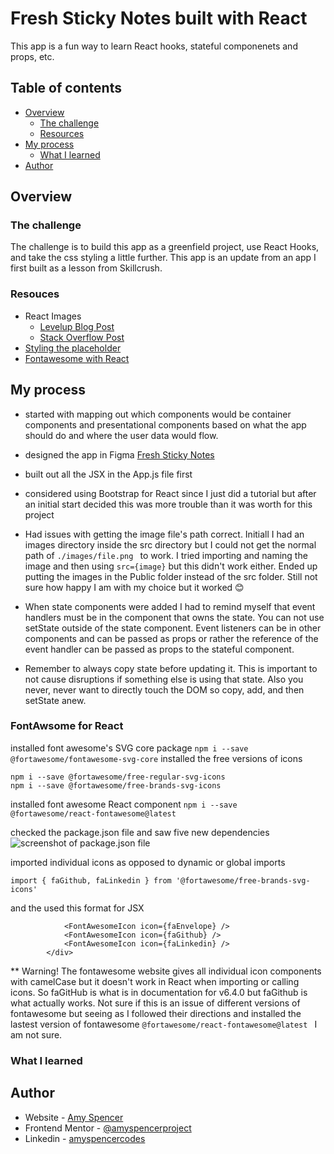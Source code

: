 # Fresh Sticky Notes built with React 
 This app is a fun way to learn React hooks, stateful componenets and props, etc.


## Table of contents

- [Overview](#overview)
  - [The challenge](#the-challenge)
  - [Resources](#resouces)
- [My process](#my-process)
  - [What I learned](#what-i-learned)
- [Author](#author)


## Overview

### The challenge
The challenge is to build this app as a greenfield project, use React Hooks, and take the css styling a little further. This app is an update from an app I first built as a lesson from Skillcrush.


### Resouces
- React Images 
    - [Levelup Blog Post](https://levelup.gitconnected.com/display-images-in-react-8ff1f5b1cf9a)
    - [Stack Overflow Post](https://stackoverflow.com/questions/37644265/correct-path-for-img-on-react-js)
- [Styling the placeholder](https://medium.com/@samanthaming/styling-placeholder-text-with-css-9a2a608b68bc)
- [Fontawesome with React](https://dev.to/davidemaye/how-to-set-up-font-awesome-in-react-5a8d)

## My process
- started with mapping out which components would be container components and presentational components based on what the app should do and where the user data would flow.
- designed the app in Figma [Fresh Sticky Notes](https://www.figma.com/embed?embed_host=share&url=https%3A%2F%2Fwww.figma.com%2Ffile%2FrOMYTzRhT9IsdPX5sqAYqf%2FFresh-Sticky-Notes-React-Project%3Fnode-id%3D0%253A1%26t%3DCbzTznrTPD52l6Ca-1)



- built out all the JSX in the App.js file first
- considered using Bootstrap for React since I just did a tutorial but after an initial start decided this was more trouble than it was worth for this project
- Had issues with getting the image file's path correct. Initiall I had an images directory inside the src directory but I could not get the normal path of ```./images/file.png ``` to work. I tried importing and naming the image and then using ``` src={image} ``` but this didn't work either. Ended up putting the images in the Public folder instead of the src folder. Still not sure how happy I am with my choice but it worked 😊
- When state components were added I had to remind myself that event handlers must be in the component that owns the state. You can not use setState outside of the state component. Event listeners can be in other components and can be passed as props or rather the reference of the event handler can be passed as props to the stateful component.
- Remember to always copy state before updating it. This is important to not cause disruptions if something else is using that state. Also you never, never want to directly touch the DOM so copy, add, and then setState anew.

### FontAwsome for React
installed font awesome's SVG core package
``` npm i --save @fortawesome/fontawesome-svg-core ```
installed the free versions of icons
``` npm i --save @fortawesome/free-solid-svg-icons 
npm i --save @fortawesome/free-regular-svg-icons
npm i --save @fortawesome/free-brands-svg-icons 
```
installed font awesome React component
``` npm i --save @fortawesome/react-fontawesome@latest ```

checked the package.json file and saw five new dependencies
![screenshot of package.json file](./fontawesome-package-json-screenshot.png)

imported individual icons as opposed to dynamic or global imports
``` import { faEnvelope } from '@fortawesome/free-solid-svg-icons';
import { faGithub, faLinkedin } from '@fortawesome/free-brands-svg-icons' 
```
and the used this format for JSX 
``` <div className="footer-icons">
            <FontAwesomeIcon icon={faEnvelope} />
            <FontAwesomeIcon icon={faGithub} />
            <FontAwesomeIcon icon={faLinkedin} />
        </div>
```
** Warning! The fontawesome website gives all individual icon components with camelCase but it doesn't work in React when importing or calling icons. So faGitHub is what is in documentation for v6.4.0 but faGithub is what actually works. Not sure if this is an issue of different versions of fontawesome but seeing as I followed their directions and installed the lastest version of fontawesome ```@fortawesome/react-fontawesome@latest ``` I am not sure.


### What I learned


## Author

- Website - [Amy Spencer](https://spencerproject.com/)
- Frontend Mentor - [@amyspencerproject](https://www.frontendmentor.io/profile/amyspencerproject)
- Linkedin - [amyspencercodes](https://www.linkedin.com/in/amyspencercodes/)